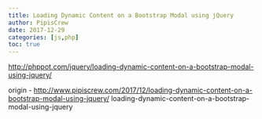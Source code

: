 ```yaml
---
title: Loading Dynamic Content on a Bootstrap Modal using jQuery
author: PipisCrew
date: 2017-12-29
categories: [js,php]
toc: true
---
```


http://phppot.com/jquery/loading-dynamic-content-on-a-bootstrap-modal-using-jquery/

origin - http://www.pipiscrew.com/2017/12/loading-dynamic-content-on-a-bootstrap-modal-using-jquery/ loading-dynamic-content-on-a-bootstrap-modal-using-jquery
